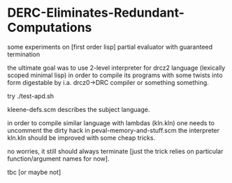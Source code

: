 # DERC-Eliminates-Redundant-Computations
some experiments on [first order lisp] partial evaluator with guaranteed termination

the ultimate goal was to use 2-level interpreter for drcz2 language (lexically scoped minimal lisp)
in order to compile its programs with some twists into form digestable by i.a. drcz0->DRC compiler or something something.

try ./test-apd.sh

kleene-defs.scm describes the subject language.

in order to compile similar language with lambdas (kln.kln) one needs to uncomment the dirty hack in peval-memory-and-stuff.scm
the interpreter kln.kln should be improved with some cheap tricks.

no worries, it still should always terminate [just the trick relies on particular function/argument names for now].

tbc [or maybe not]
